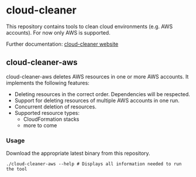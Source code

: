 # cloud-cleaner

This repository contains tools to clean cloud environments (e.g. AWS accounts).
For now only AWS is supported.

Further documentation: [cloud-cleaner website](https://cloud-cleaner.thorsten-hake.com/)

## cloud-cleaner-aws

cloud-cleaner-aws deletes AWS resources in one or more AWS accounts.
It implements the following features:
- Deleting resources in the correct order. Dependencies will be respected.
- Support for deleting resources of multiple AWS accounts in one run.
- Concurrent deletion of resources.
- Supported resource types:
  - CloudFormation stacks
  - more to come

### Usage
Download the appropriate latest binary from this repository.
```shell
./cloud-cleaner-aws --help # Displays all information needed to run the tool
```

